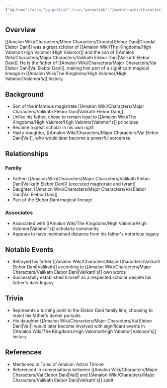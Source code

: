 ```yaml
---
{"dg-home":false,"dg-publish":true,"permalink":"/amalon-wiki/characters/minor-characters/grundal-elebor-dani/","dgPassFrontmatter":true,"noteIcon":""}
---
```


## Overview
[[Amalon Wiki/Characters/Minor Characters/Grundal Elebor Dani\|Grundal Elebor Dani]] was a great scholar of [[Amalon Wiki/The Kingdoms/High Valomor/High Valomor\|High Valomor]] and the son of [[Amalon Wiki/Characters/Major Characters/Valikath Elebor Dani\|Valikath Elebor Dani]]. He is the father of [[Amalon Wiki/Characters/Major Characters/Vai Elebor Dani\|Vai Elebor Dani]], making him part of a significant magical lineage in [[Amalon Wiki/The Kingdoms/High Valomor/High Valomor\|Valomor's]] history.

## Background
- Son of the infamous magistrate [[Amalon Wiki/Characters/Major Characters/Valikath Elebor Dani\|Valikath Elebor Dani]]
- Unlike his father, chose to remain loyal to [[Amalon Wiki/The Kingdoms/High Valomor/High Valomor\|Valomor's]] principles
- Became a great scholar in his own right
- Had a daughter, [[Amalon Wiki/Characters/Major Characters/Vai Elebor Dani\|Vai]], who would later become a powerful sorceress

## Relationships
### Family
- Father: [[Amalon Wiki/Characters/Major Characters/Valikath Elebor Dani\|Valikath Elebor Dani]] (executed magistrate and tyrant)
- Daughter: [[Amalon Wiki/Characters/Major Characters/Vai Elebor Dani\|Vai Elebor Dani]]
- Part of the Elebor Dani magical lineage

### Associates
- Associated with [[Amalon Wiki/The Kingdoms/High Valomor/High Valomor\|Valomor's]] scholarly community
- Appears to have maintained distance from his father's notorious legacy

## Notable Events
- Betrayed his father [[Amalon Wiki/Characters/Major Characters/Valikath Elebor Dani\|Valikath]] according to [[Amalon Wiki/Characters/Major Characters/Valikath Elebor Dani\|Valikath's]] own words
- Successfully established himself as a respected scholar despite his father's dark legacy

## Trivia
- Represents a turning point in the Elebor Dani family line, choosing to reject his father's darker pursuits
- His daughter [[Amalon Wiki/Characters/Major Characters/Vai Elebor Dani\|Vai]] would later become involved with significant events in [[Amalon Wiki/The Kingdoms/High Valomor/High Valomor\|Valomor's]] history

## References
- Mentioned in Tales of Amalon: Astral Throne
- Referenced in conversations between [[Amalon Wiki/Characters/Major Characters/Vai Elebor Dani\|Vai]] and [[Amalon Wiki/Characters/Major Characters/Valikath Elebor Dani\|Valikath's]] spirit